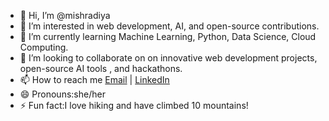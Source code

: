 - 👋 Hi, I’m @mishradiya
- 👀 I’m interested in web development, AI, and open-source contributions.
- 🌱 I’m currently learning Machine Learning, Python, Data Science, Cloud Computing.
- 💞️ I’m looking to collaborate on on innovative web development projects, open-source AI tools , and hackathons.
- 📫 How to reach me [Email]( divya.mishra1994@gmail.com) | [LinkedIn](https://www.linkedin.com/in/divya-acharya24)
- 😄 Pronouns:she/her
- ⚡ Fun fact:I love hiking and have climbed 10 mountains!


